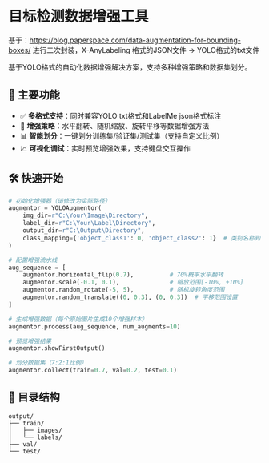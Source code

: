 # 目标检测数据增强工具

基于：https://blog.paperspace.com/data-augmentation-for-bounding-boxes/ 进行二次封装，X-AnyLabeling 格式的JSON文件 -> YOLO格式的txt文件

基于YOLO格式的自动化数据增强解决方案，支持多种增强策略和数据集划分。

## 🚀 主要功能

- ✅ **多格式支持**：同时兼容YOLO txt格式和LabelMe json格式标注
- 🎯 **增强策略**：水平翻转、随机缩放、旋转平移等数据增强方法
- 📊 **智能划分**：一键划分训练集/验证集/测试集（支持自定义比例）
- 📈 **可视化调试**：实时预览增强效果，支持键盘交互操作


## 🛠️ 快速开始

```python
# 初始化增强器（请修改为实际路径）
augmentor = YOLOAugmentor(
    img_dir=r"C:\Your\Image\Directory",
    label_dir=r"C:\Your\Label\Directory",
    output_dir=r"C:\Output\Directory",
    class_mapping={'object_class1': 0, 'object_class2': 1}  # 类别名称到ID的映射
)

# 配置增强流水线
aug_sequence = [
    augmentor.horizontal_flip(0.7),          # 70%概率水平翻转
    augmentor.scale(-0.1, 0.1),              # 缩放范围[-10%, +10%]
    augmentor.random_rotate(-5, 5),          # 随机旋转角度范围
    augmentor.random_translate((0, 0.3), (0, 0.3))  # 平移范围设置
]

# 生成增强数据（每个原始图片生成10个增强样本）
augmentor.process(aug_sequence, num_augments=10)

# 预览增强结果
augmentor.showFirstOutput()

# 划分数据集（7:2:1比例）
augmentor.collect(train=0.7, val=0.2, test=0.1)
```

## 📂 目录结构

```
output/
├── train/
│   ├── images/
│   └── labels/
├── val/
└── test/
```

